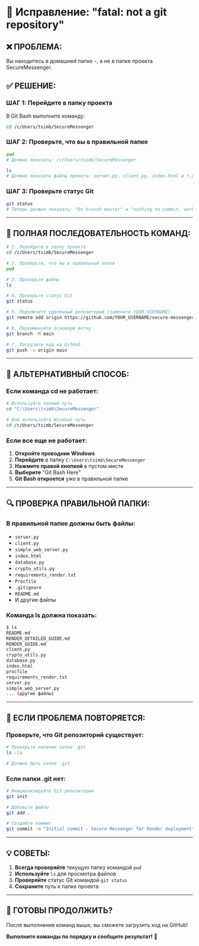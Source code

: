 # 🔧 Исправление: "fatal: not a git repository"

## ❌ **ПРОБЛЕМА:**
Вы находитесь в домашней папке `~`, а не в папке проекта SecureMessenger.

## ✅ **РЕШЕНИЕ:**

### **ШАГ 1: Перейдите в папку проекта**
В Git Bash выполните команду:
```bash
cd /c/Users/tsimb/SecureMessenger
```

### **ШАГ 2: Проверьте, что вы в правильной папке**
```bash
pwd
# Должно показать: /c/Users/tsimb/SecureMessenger

ls
# Должно показать файлы проекта: server.py, client.py, index.html и т.д.
```

### **ШАГ 3: Проверьте статус Git**
```bash
git status
# Теперь должно показать: "On branch master" и "nothing to commit, working tree clean"
```

---

## 🚀 **ПОЛНАЯ ПОСЛЕДОВАТЕЛЬНОСТЬ КОМАНД:**

```bash
# 1. Перейдите в папку проекта
cd /c/Users/tsimb/SecureMessenger

# 2. Проверьте, что вы в правильной папке
pwd

# 3. Проверьте файлы
ls

# 4. Проверьте статус Git
git status

# 5. Подключите удаленный репозиторий (замените YOUR_USERNAME)
git remote add origin https://github.com/YOUR_USERNAME/secure-messenger.git

# 6. Переименуйте основную ветку
git branch -M main

# 7. Загрузите код на GitHub
git push -u origin main
```

---

## 🎯 **АЛЬТЕРНАТИВНЫЙ СПОСОБ:**

### **Если команда cd не работает:**
```bash
# Используйте полный путь
cd "C:\Users\tsimb\SecureMessenger"

# Или используйте Windows путь
cd /c/Users/tsimb/SecureMessenger
```

### **Если все еще не работает:**
1. **Откройте проводник Windows**
2. **Перейдите** в папку `C:\Users\tsimb\SecureMessenger`
3. **Нажмите правой кнопкой** в пустом месте
4. **Выберите** "Git Bash Here"
5. **Git Bash откроется** уже в правильной папке

---

## 🔍 **ПРОВЕРКА ПРАВИЛЬНОЙ ПАПКИ:**

### **В правильной папке должны быть файлы:**
- `server.py`
- `client.py`
- `simple_web_server.py`
- `index.html`
- `database.py`
- `crypto_utils.py`
- `requirements_render.txt`
- `Procfile`
- `.gitignore`
- `README.md`
- И другие файлы

### **Команда ls должна показать:**
```bash
$ ls
README.md
RENDER_DETAILED_GUIDE.md
RENDER_GUIDE.md
client.py
crypto_utils.py
database.py
index.html
procfile
requirements_render.txt
server.py
simple_web_server.py
... (другие файлы)
```

---

## 🚨 **ЕСЛИ ПРОБЛЕМА ПОВТОРЯЕТСЯ:**

### **Проверьте, что Git репозиторий существует:**
```bash
# Проверьте наличие папки .git
ls -la

# Должна быть папка .git
```

### **Если папки .git нет:**
```bash
# Инициализируйте Git репозиторий
git init

# Добавьте файлы
git add .

# Создайте коммит
git commit -m "Initial commit - Secure Messenger for Render deployment"
```

---

## 💡 **СОВЕТЫ:**

1. **Всегда проверяйте** текущую папку командой `pwd`
2. **Используйте** `ls` для просмотра файлов
3. **Проверяйте** статус Git командой `git status`
4. **Сохраните** путь к папке проекта

---

## 🎯 **ГОТОВЫ ПРОДОЛЖИТЬ?**

После выполнения команд выше, вы сможете загрузить код на GitHub!

**Выполните команды по порядку и сообщите результат!** 🚀

